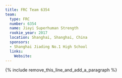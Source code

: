```yaml
---
title: FRC Team 6354
team:
  type: FRC
  number: 6354
  name: Jiayi Superhuman Strength
  rookie_year: 2017
  location: Shanghai, Shanghai, China
  sponsors:
  - Shanghai Jiading No.1 High School
  links:
    Website:
---
```


{% include remove_this_line_and_add_a_paragraph %}